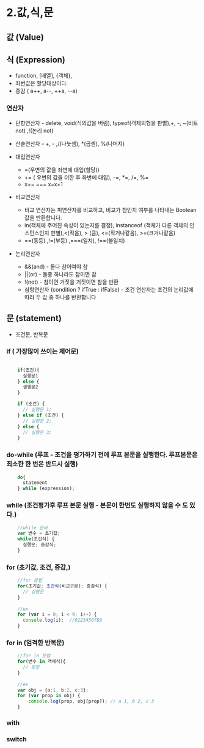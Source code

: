 # 2.값,식,문

## 값 (Value)

## 식 (Expression)
 * function, [배열], {객체},
 * 좌변값은 할당대상이다.
 * 증감 ( a++, a--, ++a, --a)

### 연산자
 * 단항연산자 - delete, void(식의값을 버림), typeof(객체의형을 판별),+, -, ~(비트not) ,!(논리 not)
 * 산술연산자 - +, - ,/(나눗셈), *(곱셈), %(나머지)
 * 대입연산자 
   -  =(우변의 값을 좌변에 대입(할당))
   -  += ( 우변의 값을 더한 후 좌변에 대입), -=, *=, /=, %=
   -  x+= === x=x+1 
   
 * 비교연산자
   - 비교 연산자는 피연산자를 비교하고, 비교가 참인지 여부를 나타내는 Boolean 값을 반환합니다.
   - in(객체에 주어진 속성이 있는지를 결정), instanceof (객체가 다른 객체의 인스턴스인지 판별),<(작음), > (큼), <=(작거나같음), >=(크거나같음)
   - ==(동등) ,!=(부등) ,===(일치), !==(불일치)

 * 논리연산자 
   - &&(and) - 둘다 참이여야 참
   - ||(or) - 둘중 하나라도 참이면 참
   - !(not) - 참이면 거짓을 거짓이면 참을 반환
   - 삼항연산자 (condition ? ifTrue : ifFalse)  - 조건 연산자는 조건의 논리값에 따라 두 값 중 하나를 반환합니다 


## 문 (statement)
* 조건문, 반복문

### if ( 가장많이 쓰이는 제어문)
```javascript

    if(조건){
      실행문1
    } else {  
      샐행문2
    }

    if (조건) { 
      // 실행문 1; 
    } else if (조건) { 
      // 실행문 2; 
    } else { 
      // 실행문 3; 
    }
```
### do-while (루프 - 조건을 평가하기 전에 루프 본문을 실행한다. 루프본문은 최소한 한 번은 반드시 실행)
```javascript
    do{
      statement
    } while (expression);
```

### while (조건평가후 루프 본문 실행 - 본문이 한번도 실행하지 않을 수 도 있다.)
```javascript
    //while 문버
    var 변수 = 초기값; 
    while(조건식) { 
      실행문; 증감식; 
    }
```

### for (초기값, 조건, 증감,)
```javascript
    //for 문법
    for(초기값; 조건식(비교구문); 증감식) { 
      // 실행문 
    }
    
    //ex
    for (var i = 0; i < 9; i++) {
      console.log(i);  //0123456789
    }
```

### for in (엄격한 반복문)
```javascript
    //for in 문법
    for(변수 in 객체식){
      // 문장
    }
    
    //ex
    var obj = {a:1, b:2, c:3};
    for (var prop in obj) {
        console.log(prop, obj[prop]); // a 1, b 2, c 3
    } 
```

### with

### switch